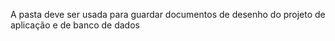 A pasta deve ser usada para guardar documentos de desenho do projeto de aplicação e de banco de dados
